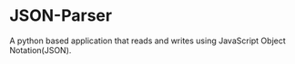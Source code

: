 # JSON-Parser
A python based application that reads and writes using JavaScript Object Notation(JSON). 
